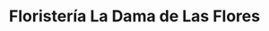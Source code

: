 ---
title: "Floristería La Dama de Las Flores"
url: /jinotega/floristeria-la-dama-de-las-flores/
shop: Blumen
---
